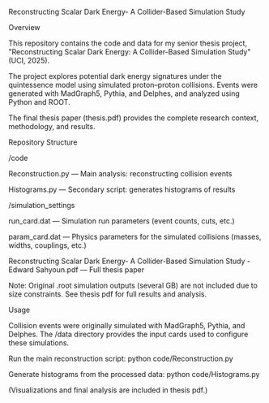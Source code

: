 Reconstructing Scalar Dark Energy- A Collider-Based Simulation Study

Overview

This repository contains the code and data for my senior thesis project, "Reconstructing Scalar Dark Energy: A Collider-Based Simulation Study" (UCI, 2025).

The project explores potential dark energy signatures under the quintessence model using simulated proton–proton collisions. Events were generated with MadGraph5, Pythia, and Delphes, and analyzed using Python and ROOT.

The final thesis paper (thesis.pdf) provides the complete research context, methodology, and results.

Repository Structure

/code

Reconstruction.py — Main analysis: reconstructing collision events

Histograms.py — Secondary script: generates histograms of results

/simulation_settings

run_card.dat — Simulation run parameters (event counts, cuts, etc.)

param_card.dat — Physics parameters for the simulated collisions (masses, widths, couplings, etc.)

Reconstructing Scalar Dark Energy- A Collider-Based Simulation Study - Edward Sahyoun.pdf — Full thesis paper

Note: Original .root simulation outputs (several GB) are not included due to size constraints. See thesis pdf for full results and analysis.

Usage

Collision events were originally simulated with MadGraph5, Pythia, and Delphes. The /data directory provides the input cards used to configure these simulations.

Run the main reconstruction script: python code/Reconstruction.py

Generate histograms from the processed data: python code/Histograms.py

(Visualizations and final analysis are included in thesis pdf.)
